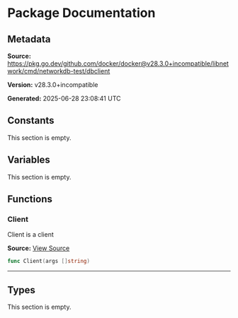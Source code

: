 # Package Documentation

## Metadata

**Source:** https://pkg.go.dev/github.com/docker/docker@v28.3.0+incompatible/libnetwork/cmd/networkdb-test/dbclient

**Version:** v28.3.0+incompatible

**Generated:** 2025-06-28 23:08:41 UTC

## Constants

This section is empty.

## Variables

This section is empty.

## Functions

### Client

Client is a client

**Source:** [View Source](https://github.com/docker/docker/blob/v28.3.0/libnetwork/cmd/networkdb-test/dbclient/ndbClient.go#L776)  

```go
func Client(args []string)
```

---

## Types

This section is empty.

